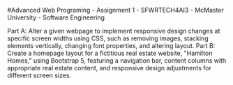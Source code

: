 #Advanced Web Programing - Assignment 1 - SFWRTECH4AI3 - McMaster University - Software Engineering

Part A: Alter a given webpage to implement responsive design changes at specific screen widths using CSS, such as removing images, stacking elements vertically, changing font properties, and altering layout.
Part B: Create a homepage layout for a fictitious real estate website, "Hamilton Homes," using Bootstrap 5, featuring a navigation bar, content columns with appropriate real estate content, and responsive design adjustments for different screen sizes.
